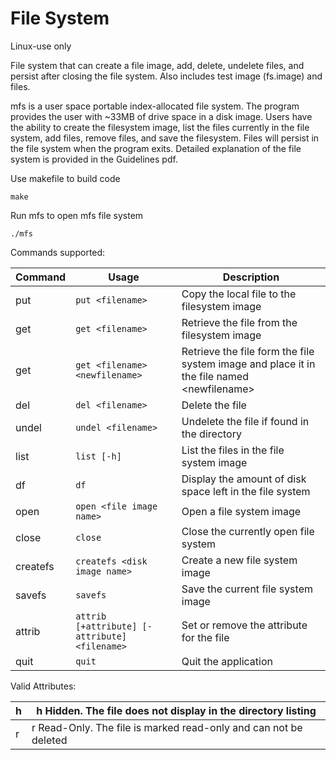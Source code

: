 # File System

Linux-use only

File system that can create a file image, add, delete, undelete files, and persist after closing the file system. Also includes test image (fs.image) and files.


mfs is a user space portable index-allocated file system. The program provides the user with ~33MB of drive space in a disk image.
Users have the ability to create the filesystem image, list the files currently in the file system, add files, remove files, and save the filesystem.
Files will persist in the file system when the program exits.
Detailed explanation of the file system is provided in the Guidelines pdf.

Use makefile to build code
```
make
```

Run mfs to open mfs file system
```
./mfs
```


Commands supported:


| **Command**                | **Usage**                                       | **Description**                                                                               |
|------------------------|---------------------------------------------|-------------------------------------------------------------------------------------------|
| put                    | ```put <filename>```                              | Copy the local file to the filesystem image                                               |
| get                    | ```get <filename>```                              | Retrieve the file from the filesystem image                                               |
| get                    | ```get <filename> <newfilename>```                | Retrieve the file form the file system image and place it in the file named &lt;newfilename&gt; |
| del                    | ```del <filename>```                              | Delete the file                                                                           |
| undel                  | ```undel <filename>```                            | Undelete the file if found in the directory                                               |
| list                   | ```list [-h]```                                   | List the files in the file system image                                                   |
| df                     | ```df```                                          | Display the amount of disk space left in the file system                                  |
| open                   | ```open <file image name>```                      | Open a file system image                                                                  |
| close                  | ```close```                                       | Close the currently open file system                                                      |
| createfs               | ```createfs <disk image name>```                  | Create a new file system image                                                            |
| savefs                 | ```savefs```                                      | Save the current file system image                                                        |
| attrib                 | ```attrib [+attribute] [-attribute] <filename>``` | Set or remove the attribute for the file                                                  |
| quit                   | ```quit```                                        | Quit the application                                                                      |


Valid Attributes:

| h                                 | h Hidden. The file does not display in the directory listing     |
|-----------------------------------|------------------------------------------------------------------|
| r                                 | r Read-Only. The file is marked read-only and can not be deleted |